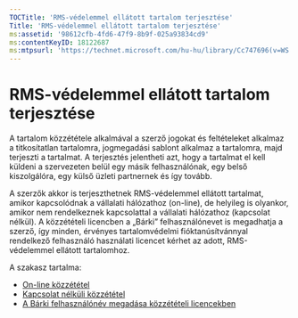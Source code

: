 ```yaml
---
TOCTitle: 'RMS-védelemmel ellátott tartalom terjesztése'
Title: 'RMS-védelemmel ellátott tartalom terjesztése'
ms:assetid: '98612cfb-4fd6-47f9-8b9f-025a93834cd9'
ms:contentKeyID: 18122687
ms:mtpsurl: 'https://technet.microsoft.com/hu-hu/library/Cc747696(v=WS.10)'
---
```


RMS-védelemmel ellátott tartalom terjesztése
============================================

A tartalom közzététele alkalmával a szerző jogokat és feltételeket alkalmaz a titkosítatlan tartalomra, jogmegadási sablont alkalmaz a tartalomra, majd terjeszti a tartalmat. A terjesztés jelentheti azt, hogy a tartalmat el kell küldeni a szervezeten belül egy másik felhasználónak, egy belső kiszolgálóra, egy külső üzleti partnernek és így tovább.

A szerzők akkor is terjeszthetnek RMS-védelemmel ellátott tartalmat, amikor kapcsolódnak a vállalati hálózathoz (on-line), de helyileg is olyankor, amikor nem rendelkeznek kapcsolattal a vállalati hálózathoz (kapcsolat nélkül). A közzétételi licencben a „Bárki” felhasználónevet is megadhatja a szerző, így minden, érvényes tartalomvédelmi fióktanúsítvánnyal rendelkező felhasználó használati licencet kérhet az adott, RMS-védelemmel ellátott tartalomhoz.

A szakasz tartalma:

-   [On-line közzététel](https://technet.microsoft.com/962c4e83-cf34-4c61-9589-31d24b0299fb)
-   [Kapcsolat nélküli közzététel](https://technet.microsoft.com/f6384ed2-f917-442e-aa63-c1394a1c4d06)
-   [A Bárki felhasználónév megadása közzétételi licencekben](https://technet.microsoft.com/86f1db8b-5cbc-4c0c-955d-810c20375758)
